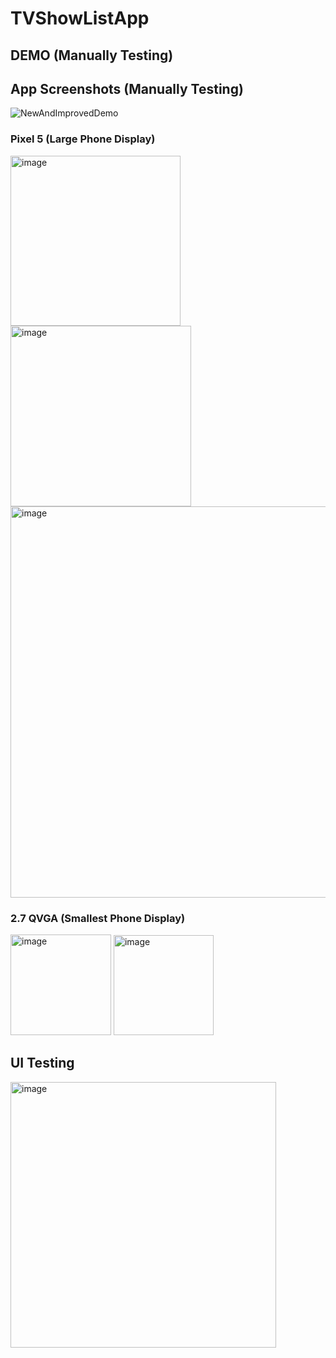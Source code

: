 # TVShowListApp

## DEMO (Manually Testing)

## App Screenshots (Manually Testing)
![NewAndImprovedDemo](https://user-images.githubusercontent.com/26508731/229649309-46a609a4-68f3-450c-90d7-ef07a6ea7e3b.gif)

### Pixel 5 (Large Phone Display)

<img width="272" alt="image" src="https://user-images.githubusercontent.com/26508731/224846789-a4f13417-8380-45f4-b966-daf5646e881f.png">

<img width="289" alt="image" src="https://user-images.githubusercontent.com/26508731/224846833-9db0d1fb-6851-464a-b4bb-31dce2738b27.png">

<img width="626" alt="image" src="https://user-images.githubusercontent.com/26508731/224846935-2ab4da6c-118c-4331-a830-fb6c40820a3c.png">


### 2.7 QVGA (Smallest Phone Display)
<img width="161" alt="image" src="https://user-images.githubusercontent.com/26508731/224847185-c929c324-c0e9-45b4-8ab4-570fc41df89b.png">
<img width="160" alt="image" src="https://user-images.githubusercontent.com/26508731/224847219-b640bee1-720b-4b19-89f9-702a5962baca.png">


## UI Testing

<img width="425" alt="image" src="https://user-images.githubusercontent.com/26508731/224846500-6e5c854c-41c1-469e-9740-789a34d80799.png">
